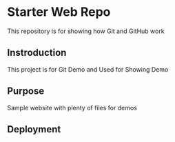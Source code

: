 # Starter Web Repo

This repository is for showing how Git and GitHub work

## Instroduction
This project is for Git Demo and Used for Showing Demo

## Purpose

Sample website with plenty of files for demos

## Deployment
